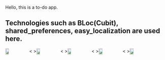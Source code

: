 Hello, this is a to-do app.

## Technologies such as BLoc(Cubit), shared_preferences, easy_localization are used here.
<div >
  <div style="display: flex;  ">
    <img width="15%" src="https://user-images.githubusercontent.com/90198155/180766282-35458dfe-34cf-49b2-9756-9998e30ca0b4.jpg"/>
 <span>< ></span>
<img width="15%" src="https://user-images.githubusercontent.com/90198155/180766290-394fd78f-a729-461f-af96-09db47471ea4.jpg"/>
 <span>< ></span>
<img width="15%" src="https://user-images.githubusercontent.com/90198155/180767045-d91e7cd4-6f58-46e6-92ce-5f197e0fcef1.jpg"/>
 <span>< ></span>
<img width="15%" src="https://user-images.githubusercontent.com/90198155/180766311-b775a6be-d370-4511-89b0-99a8796ac9a7.jpg"/>
 <span>< ></span>
<img width="15%" src="https://user-images.githubusercontent.com/90198155/180766322-3fda60be-5965-41ea-804d-c604e11bb052.jpg"/>
  </div>
</div>

